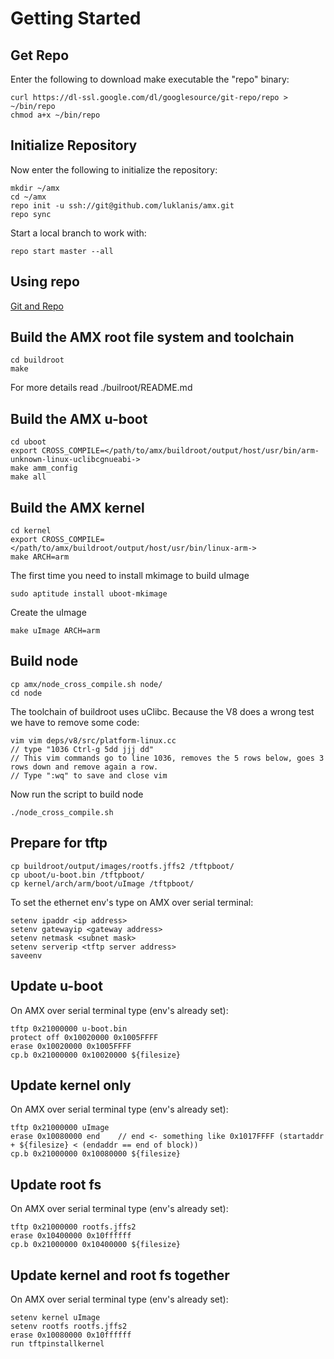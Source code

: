 Getting Started
===============

Get Repo
--------

Enter the following to download make executable the "repo" binary:

    curl https://dl-ssl.google.com/dl/googlesource/git-repo/repo > ~/bin/repo 
    chmod a+x ~/bin/repo


Initialize Repository
---------------------

Now enter the following to initialize the repository:

    mkdir ~/amx
    cd ~/amx 
    repo init -u ssh://git@github.com/luklanis/amx.git
    repo sync
    
Start a local branch to work with:

    repo start master --all


Using repo
----------

[Git and Repo](http://source.android.com/source/version-control.html)


Build the AMX root file system and toolchain
--------------------------------------------

    cd buildroot
    make

For more details read ./builroot/README.md


Build the AMX u-boot
--------------------

    cd uboot
    export CROSS_COMPILE=</path/to/amx/buildroot/output/host/usr/bin/arm-unknown-linux-uclibcgnueabi->
    make amm_config
    make all


Build the AMX kernel
--------------------

    cd kernel
    export CROSS_COMPILE=</path/to/amx/buildroot/output/host/usr/bin/linux-arm->
    make ARCH=arm

The first time you need to install mkimage to build uImage

    sudo aptitude install uboot-mkimage

Create the uImage

    make uImage ARCH=arm


Build node
----------

    cp amx/node_cross_compile.sh node/
    cd node

The toolchain of buildroot uses uClibc. Because the V8 does a wrong test we have to remove some code:

    vim vim deps/v8/src/platform-linux.cc
    // type "1036 Ctrl-g 5dd jjj dd"
    // This vim commands go to line 1036, removes the 5 rows below, goes 3 rows down and remove again a row.
    // Type ":wq" to save and close vim

Now run the script to build node

    ./node_cross_compile.sh


Prepare for tftp
----------------

    cp buildroot/output/images/rootfs.jffs2 /tftpboot/
    cp uboot/u-boot.bin /tftpboot/
    cp kernel/arch/arm/boot/uImage /tftpboot/

To set the ethernet env's type on AMX over serial terminal:

    setenv ipaddr <ip address>
    setenv gatewayip <gateway address>
    setenv netmask <subnet mask>
    setenv serverip <tftp server address>
    saveenv


Update u-boot
-------------

On AMX over serial terminal type (env's already set):

    tftp 0x21000000 u-boot.bin
    protect off 0x10020000 0x1005FFFF
    erase 0x10020000 0x1005FFFF
    cp.b 0x21000000 0x10020000 ${filesize}


Update kernel only
------------------

On AMX over serial terminal type (env's already set):

    tftp 0x21000000 uImage
    erase 0x10080000 end    // end <- something like 0x1017FFFF (startaddr + ${filesize} < (endaddr == end of block))
    cp.b 0x21000000 0x10080000 ${filesize}


Update root fs
--------------

On AMX over serial terminal type (env's already set):

    tftp 0x21000000 rootfs.jffs2
    erase 0x10400000 0x10ffffff
    cp.b 0x21000000 0x10400000 ${filesize}


Update kernel and root fs together
----------------------------------

On AMX over serial terminal type (env's already set):

    setenv kernel uImage
    setenv rootfs rootfs.jffs2
    erase 0x10080000 0x10ffffff
    run tftpinstallkernel

